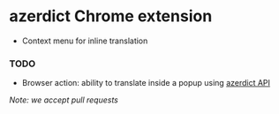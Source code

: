azerdict Chrome extension
========================

- Context menu for inline translation

### TODO ###
- Browser action: ability to translate inside a popup using [azerdict API](http://azerdict.com/contact "API")

*Note: we accept pull requests*